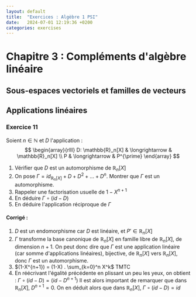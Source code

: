 ```yaml
---
layout: default
title:  "Exercices : Algèbre 1 PSI"
date:   2024-07-01 12:19:36 +0200
categories: exercises
---
```


# Chapitre 3 : Compléments d'algèbre linéaire

## Sous-espaces vectoriels et familles de vecteurs

## Applications linéaires

### Exercice 11

Soient $n \in \mathbb{N}$ et $D$ l'application : 
$$
\begin{array}{rlll}
D: \mathbb{R}_n[X] & \longrightarrow & \mathbb{R}_n[X] \\
P & \longrightarrow & P^{\prime}
\end{array}
$$

1. Vérifier que $D$ est un automorphisme de $\mathbb{R}_n[X]$
2. On pose $\Gamma = id_{\mathbb{R}_n[X]} + D + D^2 + ... + D^n$. Montrer que $\Gamma$ est un automorphisme.
3. Rappeler une factorisation usuelle de $1 - X^{n+1}$
4. En déduire $\Gamma \circ (id - D)$
5. En déduire l'application réciproque de $\Gamma$ 

#### Corrigé :

1. $D$ est un endomorphisme car $D$ est linéaire, et $P' \in \mathbb{R}_n[X]$
2. $\Gamma$ transforme la base canonique de $\mathbb{R}_n[X]$ en famille libre de $\mathbb{R}_n[X]$, de dimension $n+1$. On peut donc dire que $\Gamma$ est une application linéaire (car somme d'applications linéaires), bijective, de $\mathbb{R}_n[X]$ vers $\mathbb{R}_n[X]$, donc $\Gamma$ est un automorphisme. 
3. $(1-X^{n+1}) = (1-X) . \sum_{k=0}^n X^k$ TMTC
4. En réécrivant l'égalité précédente en plissant un peu les yeux, on obtient : 
$\Gamma \circ (id - D) = (id - D^{n+1})$
Il est alors important de remarquer que dans $\mathbb{R}_n[X]$, $D^{n+1} = 0$. On en déduit alors que dans $\mathbb{R}_n[X]$, $\Gamma \circ (id - D) = id$


